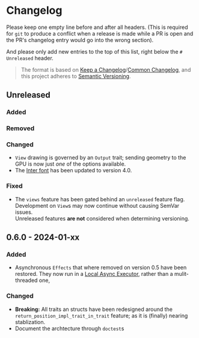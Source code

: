 # Changelog

Please keep one empty line before and after all headers. (This is required for `git` to produce a conflict when a release is made while a PR is open and the PR's changelog entry would go into the wrong section).

And please only add new entries to the top of this list, right below the `# Unreleased` header.

> The format is based on [Keep a Changelog](https://keepachangelog.com/en/1.1.0/)/[Common Changelog](https://common-changelog.org),
> and this project adheres to [Semantic Versioning](https://semver.org/spec/v2.0.0.html).



## Unreleased

### Added

### Removed

### Changed

- `View` drawing is governed by an `Output` trait; sending geometry to the GPU is now just _one_ of the options available.
- The [Inter font](https://rsms.me/inter/) has been updated to version 4.0.

### Fixed

- The `views` feature has been gated behind an `unreleased` feature flag. Development on `View`s may now continue without causing SemVar issues.  
    Unreleased features **are not** considered when determining versioning.



## 0.6.0 - 2024-01-xx

### Added

- Asynchronous `Effects` that where removed on version 0.5 have been restored. They now run in a [Local Async Executor](https://maciej.codes/2022-06-09-local-async.html), rather than a mulit-threaded one, 

### Changed

- **Breaking:** All traits an structs have been redesigned around the `return_position_impl_trait_in_trait` feature; as it is (finally) nearing stablization.
- Document the archtecture through `doctest`s

